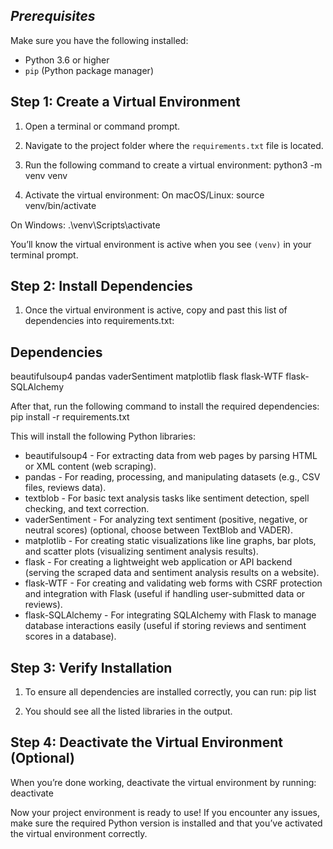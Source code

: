 ## *****Prerequisites*****

Make sure you have the following installed:
- Python 3.6 or higher
- `pip` (Python package manager)

## Step 1: Create a Virtual Environment

1. Open a terminal or command prompt.
2. Navigate to the project folder where the `requirements.txt` file is located.
3. Run the following command to create a virtual environment:
python3 -m venv venv

4. Activate the virtual environment:
On macOS/Linux:
source venv/bin/activate

On Windows:
.\venv\Scripts\activate

You’ll know the virtual environment is active when you see `(venv)` in your terminal prompt.

## Step 2: Install Dependencies
1. Once the virtual environment is active, copy and past this list of dependencies into requirements.txt:

## Dependencies
beautifulsoup4
pandas
vaderSentiment
matplotlib
flask
flask-WTF
flask-SQLAlchemy

After that, run the following command to install the required dependencies:
pip install -r requirements.txt

This will install the following Python libraries:
- beautifulsoup4 - For extracting data from web pages by parsing HTML or XML content (web scraping).
- pandas - For reading, processing, and manipulating datasets (e.g., CSV files, reviews data).
- textblob - For basic text analysis tasks like sentiment detection, spell checking, and text correction.
- vaderSentiment - For analyzing text sentiment (positive, negative, or neutral scores) (optional, choose between TextBlob and VADER).
- matplotlib - For creating static visualizations like line graphs, bar plots, and scatter plots (visualizing sentiment analysis results).
- flask - For creating a lightweight web application or API backend (serving the scraped data and sentiment analysis results on a website).
- flask-WTF - For creating and validating web forms with CSRF protection and integration with Flask (useful if handling user-submitted data or reviews).
- flask-SQLAlchemy - For integrating SQLAlchemy with Flask to manage database interactions easily (useful if storing reviews and sentiment scores in a database).


## Step 3: Verify Installation
1. To ensure all dependencies are installed correctly, you can run:
pip list

2. You should see all the listed libraries in the output.

## Step 4: Deactivate the Virtual Environment (Optional)
When you’re done working, deactivate the virtual environment by running:
deactivate

Now your project environment is ready to use! If you encounter any issues, make sure the required Python version is installed and that you’ve activated the virtual environment correctly.
